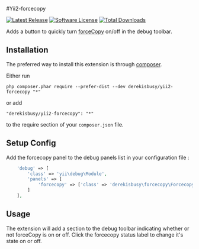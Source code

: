 #Yii2-forcecopy

[![Latest Release](https://img.shields.io/github/release/derekisbusy/yii2-forcecopy.svg?style=flat-square)]()
[![Software License](https://img.shields.io/badge/license-BSD-brightgreen.svg?style=flat-square)](LICENSE.md)
[![Total Downloads](https://img.shields.io/packagist/dt/derekisbusy/yii2-forcecopy.svg?style=flat-square)](https://packagist.org/packages/derekisbusy/yii2-forcecopy)


Adds a button to quickly turn [forceCopy](http://www.yiiframework.com/doc-2.0/yii-web-assetmanager.html#$forceCopy-detail) on/off in the debug toolbar.

Installation
------------

The preferred way to install this extension is through [composer](http://getcomposer.org/download/).

Either run

```
php composer.phar require --prefer-dist --dev derekisbusy/yii2-forcecopy "*"
```

or add

```
"derekisbusy/yii2-forcecopy": "*"
```

to the require section of your `composer.json` file.


Setup Config
------------

Add the forcecopy panel to the debug panels list in your configuration file  :

```php
    'debug' => [
        'class' => 'yii\debug\Module',
        'panels' => [
            'forcecopy' => ['class' => 'derekisbusy\forcecopy\ForcecopyPanel']
        ]
    ],
```

Usage
-----

The extension will add a section to the debug toolbar indicating whether or not forceCopy is on or off. 
Click the forcecopy status label to change it's state on or off.
